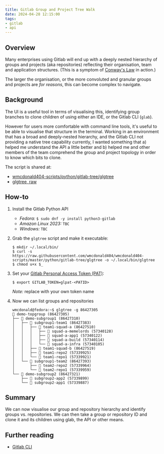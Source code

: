 ```yaml
---
title: Gitlab Group and Project Tree Walk
date: 2024-04-28 12:15:00
tags:
- gitlab 
- api
---
```


## Overview
Many enterprises using Gitlab will end up with a deeply nested hierarchy of groups and projects (aka repositories) reflecting their organisation, team and application structures. (This is a symptom of [Conway's Law](https://psychsafety.co.uk/psychological-safety-conways-law/) in action.)

The larger the organisation, or the more convoluted and granular groups and projects are _for reasons_, this can become complex to navigate.

## Background
The UI is a useful tool in terms of visualising this, identifying group branches to clone children of using either an IDE, or the Gitlab CLI (`glab`).

However for users more comfortable with command line tools, it's useful to be able to visualise that structure in the terminal. Working in an environment that has a broad and deeply-nested hierarchy, and the Gitlab CLI not providing a native tree capability currently, I wanted something that a) helped me understand the API a little better and b) helped me and other members of the team comprehend the group and project topology in order to know which bits to clone.

The script is shared at:
- [wmcdonald404-scripts/python/gitlab-tree/glgtree](https://github.com/wmcdonald404/wmcdonald404-scripts/blob/master/python/gitlab-tree/glgtree)
- [glgtree, raw](https://raw.githubusercontent.com/wmcdonald404/wmcdonald404-scripts/master/python/gitlab-tree/glgtree)

## How-to
1. Install the Gitlab Python API

    - *Fedora:* 
        `$ sudo dnf -y install python3-gitlab`
    - *Amazon Linux 2023:* 
        `TBC`
    - *Windows:* 
        `TBC`

2. Grab the `glgtree` script and make it executable:

    ```
    $ mkdir ~/.local/bin/
    $ curl -s https://raw.githubusercontent.com/wmcdonald404/wmcdonald404-scripts/master/python/gitlab-tree/glgtree -o ~/.local/bin/glgtree
    $ chmod u+x $_
    ```

3. Set your [Gitlab Personal Access Token (PAT)](https://gitlab.com/-/user_settings/personal_access_tokens):

    ```
    $ export GITLAB_TOKEN=glpat-<PATID>
    ```
    *Note:* replace <PATID> with your own token name

4. Now we can list groups and repositories

    ```
    wmcdonald@fedora:~$ glgtree -g 86427305
    📁 demo-topgroup (86427305)
    ├── 📁 demo-subgroup1 (86427310)
    │   ├── 📁 subgroup1-team1 (86427383)
    │   │   ├── 📁 team1-squad-a (86427510)
    │   │   │   ├── 📗 squad-a-memelords (57340128)
    │   │   │   ├── 📗 squad-a-app1 (57340122)
    │   │   │   ├── 📗 squad-a-build (57340114)
    │   │   │   └── 📗 squad-a-infra (57340105)
    │   │   ├── 📁 team1-squad-b (86427519)
    │   │   ├── 📗 team1-repo2 (57339925)
    │   │   └── 📗 team1-repo1 (57339921)
    │   └── 📁 subgroup1-team2 (86427393)
    │       ├── 📗 team2-repo2 (57339964)
    │       └── 📗 team2-repo1 (57339959)
    └── 📁 demo-subgroup2 (86427321)
        ├── 📗 subgroup2-app2 (57339899)
        └── 📗 subgroup2-app1 (57339887)
    ```

## Summary
We can now visualise our group and repository hierarchy and identify groups vs. repositories. We can then take a group or repository ID and clone it and its children using glab, the API or other means.

## Further reading
- [Gitlab CLI](https://gitlab.com/gitlab-org/cli#installation)
